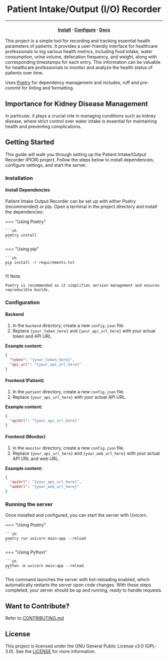 <h1 align="center">Patient Intake/Output (I/O) Recorder</h1>

<hr>

<h4 align="center">
  <a href="https://lifeadventurer.github.io/patient-intake-output-recorder/getting-started/#installation">Install</a>
  ·
  <a href="https://lifeadventurer.github.io/patient-intake-output-recorder/getting-started/#configuration">Configure</a>
  ·
  <a href="https://lifeadventurer.github.io/patient-intake-output-recorder">Docs</a>
</h4>

This project is a simple tool for recording and tracking essential health
parameters of patients. It provides a user-friendly interface for healthcare
professionals to log various health metrics, including food intake, water
consumption, urine volume, defecation frequency, and weight, along with
corresponding timestamps for each entry. This information can be valuable for
healthcare professionals to monitor and analyze the health status of patients
over time.

Uses [Poetry](https://github.com/python-poetry/poetry) for dependency management
and includes, ruff and pre-commit for linting and formatting.

## Importance for Kidney Disease Management

In particular, it plays a crucial role in managing conditions such as kidney
disease, where strict control over water intake is essential for maintaining
health and preventing complications.

## Getting Started

This guide will walk you through setting up the Patient Intake/Output Recorder
(PIOR) project. Follow the steps below to install dependencies, configure
settings, and start the server.

### Installation

#### Install Dependencies

Patient Intake Output Recorder can be set up with either Poetry (recommended) or
pip. Open a terminal in the project directory and install the dependencies:

=== "Using Poetry"

    ```sh
    poetry install
    ```

=== "Using pip"

    ```sh
    pip install -r requirements.txt
    ```

!!! Note

    Poetry is recommended as it simplifies version management and ensures
    reproducible builds.

### Configuration

#### Backend

1. In the `backend` directory, create a new `config.json` file.
2. Replace `{your_token_here}` and `{your_api_url_here}` with your actual token
   and API URL.

**Example content:**

```json title="backend/config.json"
{
  "token": "{your_token_here}",
  "api_url": "{your_api_url_here}"
}
```

#### Frontend (Patient)

1. In the `patient` directory, create a new `config.json` file.
2. Replace `{your_api_url_here}` with your actual API URL.

**Example content:**

```json title="patient/config.json"
{
  "apiUrl": "{your_api_url_here}"
}
```

#### Frontend (Monitor)

1. In the `monitor` directory, create a new `config.json` file.
2. Replace `{your_api_url_here}` and `{your_web_url_here}` with your actual API
   URL and web URL.

**Example content:**

```json title="monitor/config.json"
{
  "apiUrl": "{your_api_url_here}",
  "webUrl": "{your_web_url_here}"
}
```

### Running the server

Once installed and configured, you can start the server with Uvicorn.

=== "Using Poetry"

    ```sh
    poetry run uvicorn main:app --reload
    ```

=== "Using Python"

    ```sh
    python -m uvicorn main:app --reload
    ```

This command launches the server with hot-reloading enabled, which automatically
restarts the server upon code changes. With these steps completed, your server
should be up and running, ready to handle requests.

## Want to Contribute?

Refer to
[CONTRIBUTING.md](https://github.com/LifeAdventurer/patient-intake-output-recorder/blob/main/CONTRIBUTING.md)

## License

This project is licensed under the GNU General Public License v3.0 (GPL-3.0).
See the
[LICENSE](https://github.com/LifeAdventurer/patient-intake-output-recorder/blob/main/LICENSE)
for more information.
